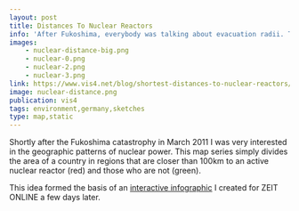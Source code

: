 ```yaml
---
layout: post
title: Distances To Nuclear Reactors
info: 'After Fukoshima, everybody was talking about evacuation radii. This series of maps show different countries regions within 100km of a nuclear reactor (pro tip: you want to live in the green zone).'
images:
    - nuclear-distance-big.png
    - nuclear-0.png
    - nuclear-2.png
    - nuclear-3.png
link: https://www.vis4.net/blog/shortest-distances-to-nuclear-reactors/
image: nuclear-distance.png
publication: vis4
tags: environment,germany,sketches
type: map,static
---
```


Shortly after the Fukoshima catastrophy in March 2011 I was very interested in the geographic patterns of nuclear power. This map series simply divides the area of a country in regions that are closer than 100km to an active nuclear reactor (red) and those who are not (green).

This idea formed the basis of an [interactive infographic](/2011/03/16/zeit-nuclear/) I created for ZEIT ONLINE a few days later.
